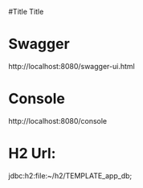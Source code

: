 #Title
Title

# Swagger
http://localhost:8080/swagger-ui.html

# Console
http://localhost:8080/console

# H2 Url:
jdbc:h2:file:~/h2/TEMPLATE_app_db;
